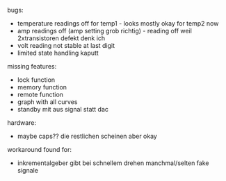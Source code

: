 bugs:
* temperature readings off for temp1 - looks mostly okay for temp2 now
* amp readings off (amp setting grob richtig) - reading off weil 2xtransistoren defekt denk ich
* volt reading not stable at last digit
* limited state handling kaputt

missing features:
* lock function
* memory function
* remote function
* graph with all curves
* standby mit aus signal statt dac

hardware:
* maybe caps?? die restlichen scheinen aber okay

workaround found for:
* inkrementalgeber gibt bei schnellem drehen manchmal/selten fake signale
